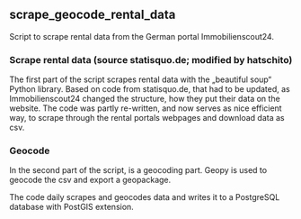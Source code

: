 ## scrape_geocode_rental_data
Script to scrape rental data from the German portal Immobilienscout24.

### Scrape rental data (source statisquo.de; modified by hatschito)
The first part of the script scrapes rental data with the  „beautiful soup“ Python library. Based on code from statisquo.de, that had to be updated, as Immobilienscout24 changed the structure, how they put their data on the website. The code was partly re-written, and now serves as nice efficient way, to scrape through the rental portals webpages and download data as csv.
### Geocode
In the second part of the script, is a geocoding part. Geopy is used to geocode the csv and export a geopackage. 

The code daily scrapes and geocodes data and writes it to a PostgreSQL database with PostGIS extension.  


